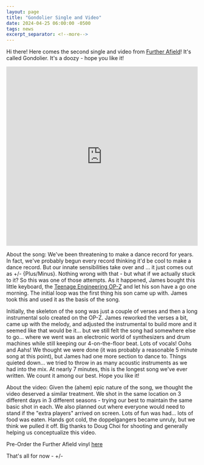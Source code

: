 ```yaml
---
layout: page
title: "Gondolier Single and Video"
date: 2024-04-25 06:00:00 -0500
tags: news
excerpt_separator: <!--more-->
---
```


Hi there! Here comes the second single and video from
[Further Afield](/further-afield/)! It's called Gondolier. It's a doozy - hope
you like it!

<div class="video-container">
    <iframe width="100%" height="473px" src="https://www.youtube.com/embed/Fi9gp52e68Y?si=XijRoRUpYDIUlRsn" title="YouTube video player" frameborder="0" allow="accelerometer; autoplay; clipboard-write; encrypted-media; gyroscope; picture-in-picture; web-share" referrerpolicy="strict-origin-when-cross-origin" allowfullscreen></iframe>
</div>

About the song: We've been threatening to make a dance record for years. In
fact, we've probably begun every record thinking it'd be cool to make a dance
record. But our innate sensibilities take over and ... <!--more--> it just comes
out as +/- {Plus/Minus}. Nothing wrong with that - but what if we actually stuck
to it? So this was one of those attempts. As it happened, James bought this
little keyboard, the
[Teenage Engineering OP-Z](https://teenage.engineering/products/op-z) and let
his son have a go one morning. The initial loop was the first thing his son came
up with. James took this and used it as the basis of the song.

Initially, the skeleton of the song was just a couple of verses and then a long
instrumental solo created on the OP-Z. James reworked the verses a bit, came up
with the melody, and adjusted the instrumental to build more and it seemed like
that would be it... but we still felt the song had somewhere else to go... where
we went was an electronic world of synthesizers and drum machines while still
keeping our 4-on-the-floor beat. Lots of vocals! Oohs and Aahs! We thought we
were done (it was probably a reasonable 5 minute song at this
point), but James had one more section to dance to. Things quieted down... we
tried to throw in as many acoustic instruments as we had into the mix. At nearly
7 minutes, this is the longest song we've ever written. We count it among our
best. Hope you like it!

About the video: Given the (ahem) epic nature of the song, we thought the video
deserved a similar treatment. We shot in the same location on 3 different days
in 3 different seasons - trying our best to maintain the same basic shot in
each. We also planned out where everyone would need to stand if the "extra
players" arrived on screen. Lots of fun was had... lots of food was eaten. Hands
got cold, the doppelgangers became unruly, but we think we pulled it off. Big
thanks to Doug Choi for shooting and generally helping us conceptualize this
video.

Pre-Order the Further Afield vinyl
[here](https://ernestjenning.limitedrun.com/products/778312)

That's all for now - +/-
